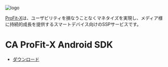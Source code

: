 ![logo](https://user-images.githubusercontent.com/1563181/72134068-5a50b000-33c6-11ea-876d-f0956e2eda93.png)

[ProFit-X](https://caprofitx.jp/)は、ユーザビリティを損なうことなくマネタイズを実現し、メディア様に持続的成長を提供するスマートデバイス向けのSSPサービスです。

# CA ProFit-X Android SDK
- [ダウンロード](https://github.com/CyberAgent/caprofitx-sdk-android/releases)
